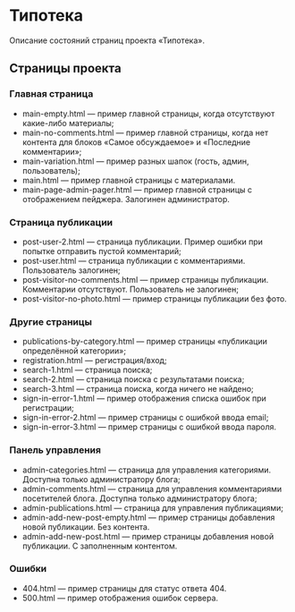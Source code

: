 # Типотека

Описание состояний страниц проекта «Типотека».

## Страницы проекта

### Главная страница

* main-empty.html — пример главной страницы, когда отсутствуют какие-либо материалы;
* main-no-comments.html — пример главной страницы, когда нет контента для блоков «Самое обсуждаемое» и «Последние комментарии»;
* main-variation.html — пример разных шапок (гость, админ, пользователь);
* main.html — пример главной страницы с материалами.
* main-page-admin-pager.html — пример главной страницы с отображением пейджера. Залогинен администратор.

### Страница публикации

* post-user-2.html — страница публикации. Пример ошибки при попытке отправить пустой комментарий;
* post-user.html — страница публикации с комментариями. Пользователь залогинен;
* post-visitor-no-comments.html — пример страницы публикации. Комментарии отсутствуют. Пользователь не залогинен;
* post-visitor-no-photo.html — пример страницы публикации без фото.

### Другие страницы

* publications-by-category.html — пример страницы «публикации определённой категории»;
* registration.html — регистрация/вход;
* search-1.html — страница поиска;
* search-2.html — страница поиска с результатами поиска;
* search-3.html — страница поиска, когда ничего не найдено;
* sign-in-error-1.html — пример отображения списка ошибок при регистрации;
* sign-in-error-2.html — пример страницы с ошибкой ввода email;
* sign-in-error-3.html — пример страницы с ошибкой ввода пароля.

### Панель управления

* admin-categories.html — страница для управления категориями. Доступна только администратору блога;
* admin-comments.html — страница для управления комментариями посетителей блога. Доступна только администратору блога;
* admin-publications.html — страница для управления публикациями;
* admin-add-new-post-empty.html — пример страницы добавления новой публикации. Без контента.
* admin-add-new-post.html — пример страницы добавления новой публикации. С заполненным контентом.

### Ошибки

* 404.html — пример страницы для статус ответа 404.
* 500.html — пример отображения ошибок сервера.
